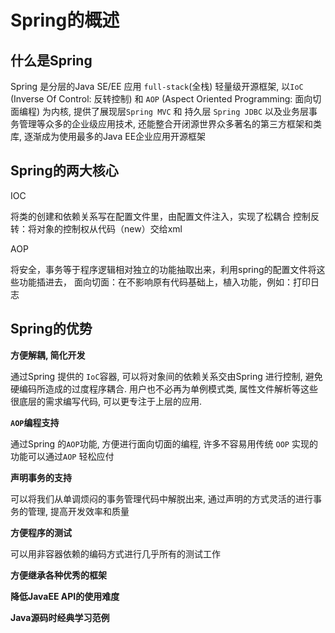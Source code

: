 # Spring的概述

## 什么是Spring

Spring 是分层的Java SE/EE 应用 `full-stack`(全栈) 轻量级开源框架, 以`IoC` (Inverse Of Control: 反转控制) 和 `AOP` (Aspect Oriented Programming: 面向切面编程) 为内核, 提供了展现层`Spring MVC` 和 持久层 `Spring JDBC` 以及业务层事务管理等众多的企业级应用技术, 还能整合开闭源世界众多著名的第三方框架和类库, 逐渐成为使用最多的Java EE企业应用开源框架

## Spring的两大核心

IOC    

将类的创建和依赖关系写在配置文件里，由配置文件注入，实现了松耦合
	控制反转：将对象的控制权从代码（new）交给xml

AOP   

将安全，事务等于程序逻辑相对独立的功能抽取出来，利用spring的配置文件将这些功能插进去，
   面向切面：在不影响原有代码基础上，植入功能，例如：打印日志

## Spring的优势

**方便解耦, 简化开发**

通过Spring 提供的 `IoC`容器, 可以将对象间的依赖关系交由Spring 进行控制, 避免硬编码所造成的过度程序耦合. 用户也不必再为单例模式类, 属性文件解析等这些很底层的需求编写代码, 可以更专注于上层的应用.

**`AOP`编程支持**

通过Spring 的`AOP`功能, 方便进行面向切面的编程, 许多不容易用传统 `OOP` 实现的功能可以通过`AOP` 轻松应付 

**声明事务的支持**

可以将我们从单调烦闷的事务管理代码中解脱出来, 通过声明的方式灵活的进行事务的管理, 提高开发效率和质量

**方便程序的测试**

可以用非容器依赖的编码方式进行几乎所有的测试工作

**方便继承各种优秀的框架**

**降低JavaEE API的使用难度**

**Java源码时经典学习范例**


